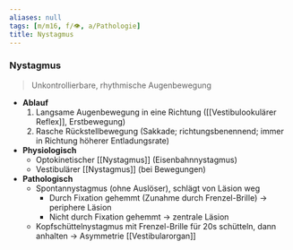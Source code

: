 ```yaml
---
aliases: null
tags: [m/m16, f/👁️, a/Pathologie]
title: Nystagmus
---
```

### Nystagmus
> Unkontrollierbare, rhythmische Augenbewegung
- **Ablauf**
	1. Langsame Augenbewegung in eine Richtung ([[Vestibulookulärer Reflex]], Erstbewegung)
	2. Rasche Rückstellbewegung (Sakkade; richtungsbenennend; immer in Richtung höherer Entladungsrate)
- **Physiologisch**
    - Optokinetischer [[Nystagmus]] (Eisenbahnnystagmus)
    - Vestibulärer [[Nystagmus]] (bei Bewegungen)
- **Pathologisch**
    - Spontannystagmus (ohne Auslöser), schlägt von Läsion weg
	    - Durch Fixation gehemmt (Zunahme durch Frenzel-Brille) → periphere Läsion
	    - Nicht durch Fixation gehemmt → zentrale Läsion
	- Kopfschüttelnystagmus mit Frenzel-Brille für 20s schütteln, dann anhalten → Asymmetrie [[Vestibularorgan]]
